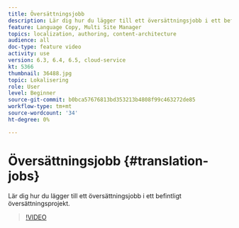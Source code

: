 ```yaml
---
title: Översättningsjobb
description: Lär dig hur du lägger till ett översättningsjobb i ett befintligt översättningsprojekt.
feature: Language Copy, Multi Site Manager
topics: localization, authoring, content-architecture
audience: all
doc-type: feature video
activity: use
version: 6.3, 6.4, 6.5, cloud-service
kt: 5366
thumbnail: 36488.jpg
topic: Lokalisering
role: User
level: Beginner
source-git-commit: b0bca57676813bd353213b4808f99c463272de85
workflow-type: tm+mt
source-wordcount: '34'
ht-degree: 0%

---
```



# Översättningsjobb {#translation-jobs}

Lär dig hur du lägger till ett översättningsjobb i ett befintligt översättningsprojekt.

>[!VIDEO](https://video.tv.adobe.com/v/36488?quality=12&learn=on)
